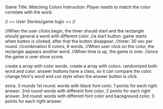 Game Title: Matching Colors
Instruction: Player needs to match the color correlate with the word. 

// == User Stories/game logic == //

//When the user clicks begin, the timer should start and the rectangle should general a word with different color.
//a start button: game starts when button is clicked, after that the button disappear.
//timer: 30 sec per round.
//combination 6 colors, 6 words.
//When user click on the color, the rectangle appears another word.
//When time is up, the game is over.
//once the game is over show score.

create a array with color words.
create a array with colors.
randomized both word and color.
answer buttons have a class, so it can compare the color. 
change html's word and css style when the answer button is click.








extra:
3 rounds
1st round: words with black font color, 1 points for each right answer.
2nd round words with different font color, 2 points for each right answer.
3rd round: words with different font color and background color, 3 points for each right answer.

